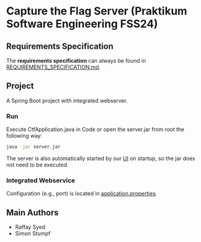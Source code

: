 # Capture the Flag Server (Praktikum Software Engineering FSS24)

## Requirements Specification

The **requirements specification** can always be found in [REQUIREMENTS_SPECIFICATION.md](REQUIREMENTS_SPECIFICATION.md).

## Project

A Spring Boot project with integrated webserver.

### Run

Execute CtfApplication.java in Code or open the server.jar from root the following way:  
```bash
java -jar server.jar
```
The server is also automatically started by our [UI](https://github.com/sephdoto/CaptureTheFlag) on startup, so the jar does not need to be executed.  

### Integrated Webservice

Configuration (e.g., port) is located in [application.properties](src%2Fmain%2Fresources%2Fapplication.properties).

## Main Authors 
- Raffay Syed
- Simon Stumpf
